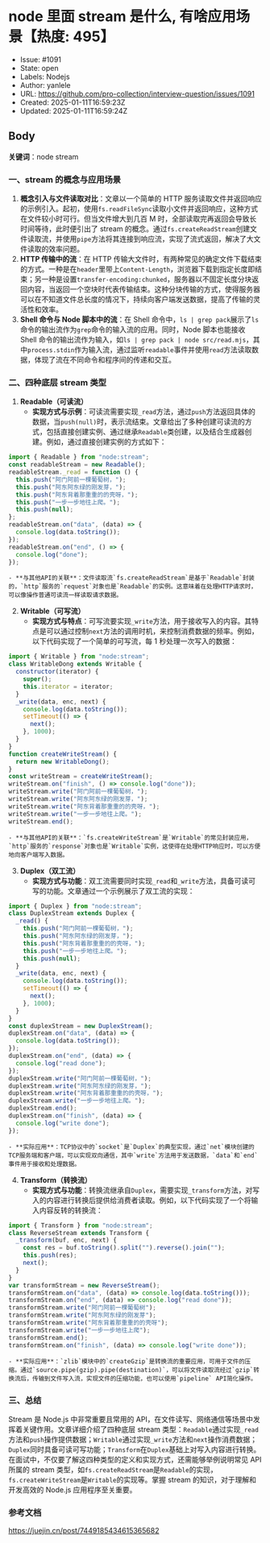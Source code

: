 # node 里面 stream 是什么, 有啥应用场景【热度: 495】

- Issue: #1091
- State: open
- Labels: Nodejs
- Author: yanlele
- URL: https://github.com/pro-collection/interview-question/issues/1091
- Created: 2025-01-11T16:59:23Z
- Updated: 2025-01-11T16:59:24Z

## Body

**关键词**：node stream

### 一、stream 的概念与应用场景

1. **概念引入与文件读取对比**：文章以一个简单的 HTTP 服务读取文件并返回响应的示例引入。起初，使用`fs.readFileSync`读取小文件并返回响应，这种方式在文件较小时可行。但当文件增大到几百 M 时，全部读取完再返回会导致长时间等待，此时便引出了 stream 的概念。通过`fs.createReadStream`创建文件读取流，并使用`pipe`方法将其连接到响应流，实现了流式返回，解决了大文件读取的效率问题。
2. **HTTP 传输中的流**：在 HTTP 传输大文件时，有两种常见的确定文件下载结束的方式。一种是在`header`里带上`Content-Length`，浏览器下载到指定长度即结束；另一种是设置`transfer-encoding:chunked`，服务器以不固定长度分块返回内容，当返回一个空块时代表传输结束。这种分块传输的方式，使得服务器可以在不知道文件总长度的情况下，持续向客户端发送数据，提高了传输的灵活性和效率。
3. **Shell 命令与 Node 脚本中的流**：在 Shell 命令中，`ls | grep pack`展示了`ls`命令的输出流作为`grep`命令的输入流的应用。同时，Node 脚本也能接收 Shell 命令的输出流作为输入，如`ls | grep pack | node src/read.mjs`，其中`process.stdin`作为输入流，通过监听`readable`事件并使用`read`方法读取数据，体现了流在不同命令和程序间的传递和交互。

### 二、四种底层 stream 类型

1. **Readable（可读流）**
   - **实现方式与示例**：可读流需要实现`_read`方法，通过`push`方法返回具体的数据，当`push(null)`时，表示流结束。文章给出了多种创建可读流的方式，包括直接创建实例、通过继承`Readable`类创建，以及结合生成器创建。例如，通过直接创建实例的方式如下：

```javascript
import { Readable } from "node:stream";
const readableStream = new Readable();
readableStream._read = function () {
  this.push("阿门阿前一棵葡萄树，");
  this.push("阿东阿东绿的刚发芽，");
  this.push("阿东背着那重重的的壳呀，");
  this.push("一步一步地往上爬。");
  this.push(null);
};
readableStream.on("data", (data) => {
  console.log(data.toString());
});
readableStream.on("end", () => {
  console.log("done");
});
```

    - **与其他API的关联**：文件读取流`fs.createReadStream`是基于`Readable`封装的，`http`服务的`request`对象也是`Readable`的实例。这意味着在处理HTTP请求时，可以像操作普通可读流一样读取请求数据。

2. **Writable（可写流）**
   - **实现方式与特点**：可写流要实现`_write`方法，用于接收写入的内容。其特点是可以通过控制`next`方法的调用时机，来控制消费数据的频率。例如，以下代码实现了一个简单的可写流，每 1 秒处理一次写入的数据：

```javascript
import { Writable } from "node:stream";
class WritableDong extends Writable {
  constructor(iterator) {
    super();
    this.iterator = iterator;
  }
  _write(data, enc, next) {
    console.log(data.toString());
    setTimeout(() => {
      next();
    }, 1000);
  }
}
function createWriteStream() {
  return new WritableDong();
}
const writeStream = createWriteStream();
writeStream.on("finish", () => console.log("done"));
writeStream.write("阿门阿前一棵葡萄树，");
writeStream.write("阿东阿东绿的刚发芽，");
writeStream.write("阿东背着那重重的的壳呀，");
writeStream.write("一步一步地往上爬。");
writeStream.end();
```

    - **与其他API的关联**：`fs.createWriteStream`是`Writable`的常见封装应用，`http`服务的`response`对象也是`Writable`实例，这使得在处理HTTP响应时，可以方便地向客户端写入数据。

3. **Duplex（双工流）**
   - **实现方式与功能**：双工流需要同时实现`_read`和`_write`方法，具备可读可写的功能。文章通过一个示例展示了双工流的实现：

```javascript
import { Duplex } from "node:stream";
class DuplexStream extends Duplex {
  _read() {
    this.push("阿门阿前一棵葡萄树，");
    this.push("阿东阿东绿的刚发芽，");
    this.push("阿东背着那重重的的壳呀，");
    this.push("一步一步地往上爬。");
    this.push(null);
  }
  _write(data, enc, next) {
    console.log(data.toString());
    setTimeout(() => {
      next();
    }, 1000);
  }
}
const duplexStream = new DuplexStream();
duplexStream.on("data", (data) => {
  console.log(data.toString());
});
duplexStream.on("end", (data) => {
  console.log("read done");
});
duplexStream.write("阿门阿前一棵葡萄树，");
duplexStream.write("阿东阿东绿的刚发芽，");
duplexStream.write("阿东背着那重重的的壳呀，");
duplexStream.write("一步一步地往上爬。");
duplexStream.end();
duplexStream.on("finish", (data) => {
  console.log("write done");
});
```

    - **实际应用**：TCP协议中的`socket`是`Duplex`的典型实现，通过`net`模块创建的TCP服务端和客户端，可以实现双向通信，其中`write`方法用于发送数据，`data`和`end`事件用于接收和处理数据。

4. **Transform（转换流）**
   - **实现方式与功能**：转换流继承自`Duplex`，需要实现`_transform`方法，对写入的内容进行转换后提供给消费者读取。例如，以下代码实现了一个将输入内容反转的转换流：

```javascript
import { Transform } from "node:stream";
class ReverseStream extends Transform {
  _transform(buf, enc, next) {
    const res = buf.toString().split("").reverse().join("");
    this.push(res);
    next();
  }
}
var transformStream = new ReverseStream();
transformStream.on("data", (data) => console.log(data.toString()));
transformStream.on("end", (data) => console.log("read done"));
transformStream.write("阿门阿前一棵葡萄树");
transformStream.write("阿东阿东绿的刚发芽");
transformStream.write("阿东背着那重重的的壳呀");
transformStream.write("一步一步地往上爬");
transformStream.end();
transformStream.on("finish", (data) => console.log("write done"));
```

    - **实际应用**：`zlib`模块中的`createGzip`是转换流的重要应用，可用于文件的压缩。通过`source.pipe(gzip).pipe(destination)`，可以将文件读取流经过`gzip`转换流后，传输到文件写入流，实现文件的压缩功能，也可以使用`pipeline` API简化操作。

### 三、总结

Stream 是 Node.js 中非常重要且常用的 API，在文件读写、网络通信等场景中发挥着关键作用。文章详细介绍了四种底层 stream 类型：`Readable`通过实现`_read`方法和`push`操作提供数据；`Writable`通过实现`_write`方法和`next`操作消费数据；`Duplex`同时具备可读可写功能；`Transform`在`Duplex`基础上对写入内容进行转换。在面试中，不仅要了解这四种类型的定义和实现方式，还需能够举例说明常见 API 所属的 stream 类型，如`fs.createReadStream`是`Readable`的实现，`fs.createWriteStream`是`Writable`的实现等。掌握 stream 的知识，对于理解和开发高效的 Node.js 应用程序至关重要。

### 参考文档

https://juejin.cn/post/7449185434615365682

